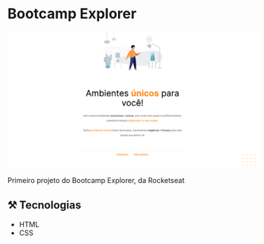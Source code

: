 # Bootcamp Explorer

![preview](./readme/tela_pronta.png)

Primeiro projeto do Bootcamp Explorer, da Rocketseat

## ⚒️ Tecnologias

- HTML
- CSS
